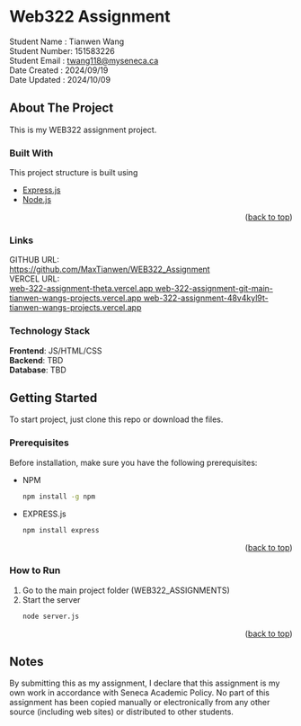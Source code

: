 # Web322 Assignment

Student Name : Tianwen Wang  
Student Number: 151583226  
Student Email : twang118@myseneca.ca  
Date Created : 2024/09/19  
Date Updated : 2024/10/09

## About The Project

This is my WEB322 assignment project.

### Built With

This project structure is built using

- [Express.js](https://expressjs.com/)
- [Node.js](https://nodejs.org/en)  

<p align="right">(<a href="#top">back to top</a>)</p>

### Links

GITHUB URL:  
https://github.com/MaxTianwen/WEB322_Assignment  
VERCEL URL:  
[web-322-assignment-theta.vercel.app  ](https://vercel.live/link/web-322-assignment-theta.vercel.app?via=deployment-domains-list&p=1)
[web-322-assignment-git-main-tianwen-wangs-projects.vercel.app  ](https://vercel.live/link/web-322-assignment-git-main-tianwen-wangs-projects.vercel.app?via=deployment-domains-list&p=1)
[web-322-assignment-48v4kyl9t-tianwen-wangs-projects.vercel.app](https://vercel.live/link/web-322-assignment-25awvzlrr-tianwen-wangs-projects.vercel.app?via=deployment-domains-list&p=1)

### Technology Stack

**Frontend**: JS/HTML/CSS  
**Backend**: TBD  
**Database**: TBD  

## Getting Started

To start project, just clone this repo or download the files.

### Prerequisites

Before installation, make sure you have the following prerequisites:

- NPM
  ```sh
  npm install -g npm
  ```
- EXPRESS.js
  ```sh
  npm install express
  ```

<p align="right">(<a href="#top">back to top</a>)</p>

### How to Run

1.  Go to the main project folder (WEB322_ASSIGNMENTS)
2.  Start the server
    ```sh
    node server.js
    ```
<p align="right">(<a href="#top">back to top</a>)</p>

## Notes

By submitting this as my assignment, I declare that this assignment is my own work in accordance with Seneca Academic Policy. No part of this assignment has been copied manually or electronically from any other source (including web sites) or distributed to other students.
